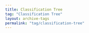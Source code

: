 ```yaml
---
title: Classification Tree
tag: "Classification Tree"
layout: archive-tags
permalink: "tag/classification-tree"
---
```

